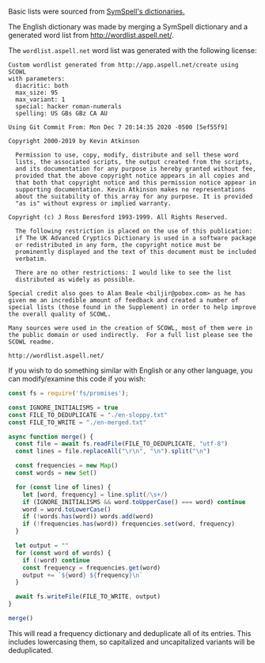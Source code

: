 Basic lists were sourced from [SymSpell's dictionaries.](https://github.com/wolfgarbe/SymSpell/tree/master/SymSpell.FrequencyDictionary)

The English dictionary was made by merging a SymSpell dictionary and a generated word list from http://wordlist.aspell.net/.

The `wordlist.aspell.net` word list was generated with the following license:
```
Custom wordlist generated from http://app.aspell.net/create using SCOWL
with parameters:
  diacritic: both
  max_size: 95
  max_variant: 1
  special: hacker roman-numerals
  spelling: US GBs GBz CA AU

Using Git Commit From: Mon Dec 7 20:14:35 2020 -0500 [5ef55f9]

Copyright 2000-2019 by Kevin Atkinson

  Permission to use, copy, modify, distribute and sell these word
  lists, the associated scripts, the output created from the scripts,
  and its documentation for any purpose is hereby granted without fee,
  provided that the above copyright notice appears in all copies and
  that both that copyright notice and this permission notice appear in
  supporting documentation. Kevin Atkinson makes no representations
  about the suitability of this array for any purpose. It is provided
  "as is" without express or implied warranty.

Copyright (c) J Ross Beresford 1993-1999. All Rights Reserved.

  The following restriction is placed on the use of this publication:
  if The UK Advanced Cryptics Dictionary is used in a software package
  or redistributed in any form, the copyright notice must be
  prominently displayed and the text of this document must be included
  verbatim.

  There are no other restrictions: I would like to see the list
  distributed as widely as possible.

Special credit also goes to Alan Beale <biljir@pobox.com> as he has
given me an incredible amount of feedback and created a number of
special lists (those found in the Supplement) in order to help improve
the overall quality of SCOWL.

Many sources were used in the creation of SCOWL, most of them were in
the public domain or used indirectly.  For a full list please see the
SCOWL readme.

http://wordlist.aspell.net/
```
If you wish to do something similar with English or any other language, you can modify/examine this code if you wish:
```js
const fs = require('fs/promises');

const IGNORE_INITIALISMS = true
const FILE_TO_DEDUPLICATE = "./en-sloppy.txt"
const FILE_TO_WRITE = "./en-merged.txt"

async function merge() {
  const file = await fs.readFile(FILE_TO_DEDUPLICATE, "utf-8")
  const lines = file.replaceAll("\r\n", "\n").split("\n")

  const frequencies = new Map()
  const words = new Set()

  for (const line of lines) {
    let [word, frequency] = line.split(/\s+/)
    if (IGNORE_INITIALISMS && word.toUpperCase() === word) continue
    word = word.toLowerCase()
    if (!words.has(word)) words.add(word)
    if (!frequencies.has(word)) frequencies.set(word, frequency)
  }

  let output = ""
  for (const word of words) {
    if (!word) continue
    const frequency = frequencies.get(word)
    output += `${word} ${frequency}\n`
  }

  await fs.writeFile(FILE_TO_WRITE, output)
}

merge()
```
This will read a frequency dictionary and deduplicate all of its entries. This includes lowercasing them, so capitalized and uncapitalized variants will be deduplicated.
